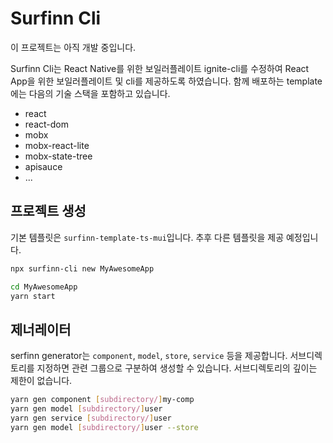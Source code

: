 # Surfinn Cli

이 프로젝트는 아직 개발 중입니다.

Surfinn Cli는 React Native를 위한 보일러플레이트 ignite-cli를 수정하여 React App을 위한 보일러플레이트 및 cli를 제공하도록 하였습니다.
함께 배포하는 template에는 다음의 기술 스택을 포함하고 있습니다.

- react
- react-dom
- mobx
- mobx-react-lite
- mobx-state-tree
- apisauce
- ...

## 프로젝트 생성 
기본 템플릿은 `surfinn-template-ts-mui`입니다. 추후 다른 템플릿을 제공 예정입니다.

```sh
npx surfinn-cli new MyAwesomeApp

cd MyAwesomeApp
yarn start
```

## 제너레이터

serfinn generator는 `component`, `model`, `store`, `service` 등을 제공합니다.
서브디렉토리를 지정하면 관련 그룹으로 구분하여 생성할 수 있습니다. 서브디렉토리의 깊이는 제한이 없습니다.

```sh
yarn gen component [subdirectory/]my-comp
yarn gen model [subdirectory/]user
yarn gen service [subdirectory/]user
yarn gen model [subdirectory/]user --store
```

